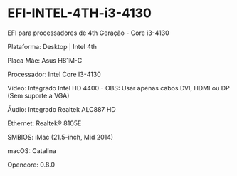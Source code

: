 # EFI-INTEL-4TH-i3-4130
EFI para processadores de 4th Geração - Core i3-4130

Plataforma: Desktop | Intel 4th

Placa Mãe: Asus H81M-C

Processador: Intel Core I3-4130

Vídeo: Integrado Intel HD 4400 - OBS: Usar apenas cabos DVI, HDMI ou DP (Sem suporte a VGA)

Áudio: Integrado Realtek ALC887 HD

Ethernet: Realtek® 8105E

SMBIOS: iMac (21.5-inch, Mid 2014)

macOS: Catalina 

Opencore: 0.8.0
